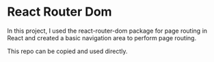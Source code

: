 # React Router Dom

In this project, I used the react-router-dom package for page routing in React and created a basic navigation area to perform page routing.

This repo can be copied and used directly.

